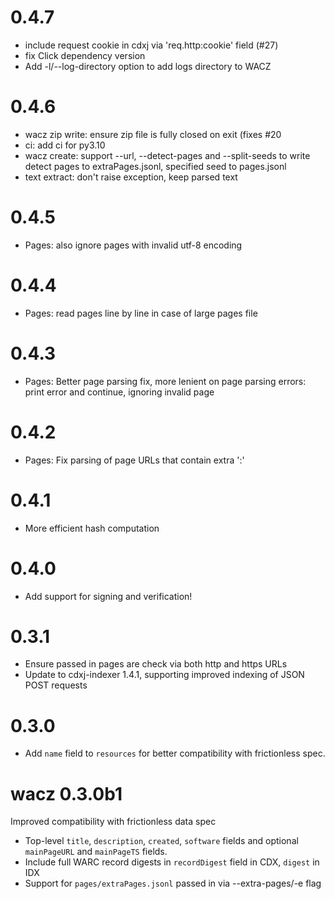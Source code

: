# 0.4.7

- include request cookie in cdxj via 'req.http:cookie' field (#27)
- fix Click dependency version
- Add -l/--log-directory option to add logs directory to WACZ

# 0.4.6

- wacz zip write: ensure zip file is fully closed on exit (fixes #20
- ci: add ci for py3.10
- wacz create: support --url, --detect-pages and --split-seeds to write detect pages to extraPages.jsonl, specified seed to pages.jsonl
- text extract: don't raise exception, keep parsed text

# 0.4.5
- Pages: also ignore pages with invalid utf-8 encoding

# 0.4.4

- Pages: read pages line by line in case of large pages file

# 0.4.3

- Pages: Better page parsing fix, more lenient on page parsing errors: print error and continue, ignoring invalid page 

# 0.4.2

- Pages: Fix parsing of page URLs that contain extra ':'

# 0.4.1

- More efficient hash computation

# 0.4.0

- Add support for signing and verification!

# 0.3.1

- Ensure passed in pages are check via both http and https URLs
- Update to cdxj-indexer 1.4.1, supporting improved indexing of JSON POST requests

# 0.3.0

- Add `name` field to `resources` for better compatibility with frictionless spec.

# wacz 0.3.0b1

Improved compatibility with frictionless data spec

- Top-level `title`, `description`, `created`, `software` fields and optional `mainPageURL` and `mainPageTS` fields.
- Include full WARC record digests in `recordDigest` field in CDX, `digest` in IDX
- Support for `pages/extraPages.jsonl` passed in via --extra-pages/-e flag
